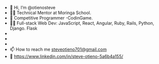 - 👋 Hi, I’m @otienosteve
- 👨‍🏫 Technical Mentor at Moringa School. 
- 🤖 Competitive Programmer -CodinGame. 
- 👨‍💻 Full-stack Web Dev: JavaScript, React, Angular, Ruby, Rails, Python, Django. Flask
-
-
- 
- 📫 How to reach me steveotieno701@gmail.com
- 🔗 https://www.linkedin.com/in/steve-otieno-5a6b4a155/

<!---
otienosteve/otienosteve is a ✨ special ✨ repository because its `README.md` (this file) appears on your GitHub profile.
You can click the Preview link to take a look at your changes.
--->
